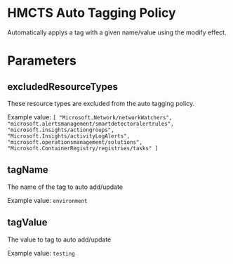 # HMCTS Auto Tagging Policy 

Automatically applys a tag with a given name/value using the modify effect.
# Parameters

## excludedResourceTypes
These resource types are excluded from the auto tagging policy.

Example value:
`
[
    "Microsoft.Network/networkWatchers",
    "microsoft.alertsmanagement/smartdetectoralertrules",
    "microsoft.insights/actiongroups",
    "Microsoft.Insights/activityLogAlerts",
    "microsoft.operationsmanagement/solutions",
    "Microsoft.ContainerRegistry/registries/tasks"
]
`

## tagName
The name of the tag to auto add/update

Example value: `environment`

## tagValue
The value to tag to auto add/update

Example value: `testing`
